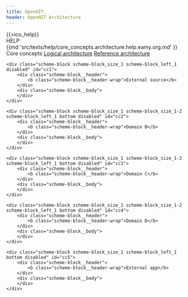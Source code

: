 ```yaml
---
title: OpenHIT.
header: OpenHIT Architecture
---
```


<div class="mainhelp">
    <span class="mainhelp__ico">{{>ico_help}}</span>
    <div class="mainhelp__window">
        <div class="mainhelp__window-title">HELP</div>
        <div class="mainhelp__window-wrap">
            {{md 'src/texts/help/core_concepts.architecture.help.eamy.org.md' }}
        </div>
    </div>
</div>

<nav class="main-subnav">
    <span class="main-subnav__item">Core concepts</span>
    <a href="/architecture.html" class="main-subnav__item">Logical architecture</a>
    <a href="/architecture-reference.html" class="main-subnav__item">Reference architecture</a>
</nav>

<div class="сore-concepts scheme">
    <div class="scheme__bg"></div>
    <div class="scheme__blocked"></div>

    <div class="scheme-block scheme-block_size_1 scheme-block_left_1 disabled" id="cc1">
        <div class="scheme-block__header">
            <b class="scheme-block__header-wrap">External source</b>
        </div>
        <div class="scheme-block__body">
        </div>
    </div>

    <div class="scheme-block scheme-block_size_1 scheme-block_size_1-2 scheme-block_left_1 bottom disabled" id="cc2">
        <div class="scheme-block__header">
            <b class="scheme-block__header-wrap">Domain B</b>
        </div>
        <div class="scheme-block__body">
        </div>
    </div>

    <div class="scheme-block scheme-block_size_1 scheme-block_size_1-2 scheme-block_left_1 bottom disabled" id="cc3">
        <div class="scheme-block__header">
            <b class="scheme-block__header-wrap">Domain C</b>
        </div>
        <div class="scheme-block__body">
        </div>
    </div>

    <div class="scheme-block scheme-block_size_1 scheme-block_size_1-2 scheme-block_left_1 bottom disabled" id="cc4">
        <div class="scheme-block__header">
            <b class="scheme-block__header-wrap">Domain D</b>
        </div>
        <div class="scheme-block__body">
        </div>
    </div>

    <div class="scheme-block scheme-block_size_1 scheme-block_left_1 bottom disabled" id="cc5">
        <div class="scheme-block__header">
            <b class="scheme-block__header-wrap">External app</b>
        </div>
        <div class="scheme-block__body">
        </div>
    </div>

</div>
